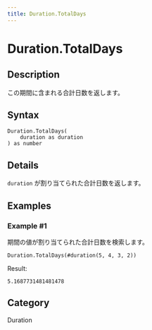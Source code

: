 ```yaml
---
title: Duration.TotalDays
---
```


# Duration.TotalDays


## Description

この期間に含まれる合計日数を返します。


## Syntax

```powerquery
Duration.TotalDays(
    duration as duration
) as number
```


## Details

<code>duration</code> が割り当てられた合計日数を返します。


## Examples

### Example #1 
期間の値が割り当てられた合計日数を検索します。
```powerquery
Duration.TotalDays(#duration(5, 4, 3, 2))
```

Result: 
```powerquery
5.1687731481481478
```




## Category
Duration
